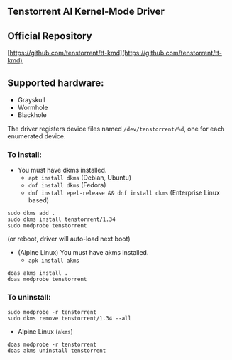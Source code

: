 ## Tenstorrent AI Kernel-Mode Driver

## Official Repository

[https://github.com/tenstorrent/tt-kmd](https://github.com/tenstorrent/tt-kmd)

## Supported hardware:
* Grayskull
* Wormhole
* Blackhole

The driver registers device files named `/dev/tenstorrent/%d`, one for each enumerated device.

### To install:

* You must have dkms installed.
    * `apt install dkms` (Debian, Ubuntu)
    * `dnf install dkms` (Fedora)
    * `dnf install epel-release && dnf install dkms` (Enterprise Linux based)
```
sudo dkms add .
sudo dkms install tenstorrent/1.34
sudo modprobe tenstorrent
```
(or reboot, driver will auto-load next boot)

* (Alpine Linux) You must have akms installed.
    * `apk install akms`
```
doas akms install .
doas modprobe tenstorrent
```

### To uninstall:
```
sudo modprobe -r tenstorrent
sudo dkms remove tenstorrent/1.34 --all
```
* Alpine Linux (`akms`)
```
doas modprobe -r tenstorrent
doas akms uninstall tenstorrent
```
